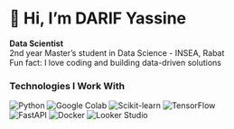 # 👋 Hi, I’m DARIF Yassine

**Data Scientist**  
2nd year Master’s student in Data Science - INSEA, Rabat  
Fun fact: I love coding and building data-driven solutions  

### Technologies I Work With

<p>
  <img src="https://img.shields.io/badge/Python-3776AB?style=for-the-badge&logo=python&logoColor=white" alt="Python" /> 
  <img src="https://img.shields.io/badge/Google%20Colab-F9AB00?style=for-the-badge&logo=googlecolab&logoColor=white" alt="Google Colab" /> 
  <img src="https://img.shields.io/badge/Scikit--Learn-F7931E?style=for-the-badge&logo=scikitlearn&logoColor=white" alt="Scikit-learn" /> 
  <img src="https://img.shields.io/badge/TensorFlow-FF6F00?style=for-the-badge&logo=tensorflow&logoColor=white" alt="TensorFlow" /> 
  <br>
  <img src="https://img.shields.io/badge/FastAPI-009688?style=for-the-badge&logo=fastapi&logoColor=white" alt="FastAPI" /> 
  <img src="https://img.shields.io/badge/Docker-2496ED?style=for-the-badge&logo=docker&logoColor=white" alt="Docker" /> 
  <img src="https://img.shields.io/badge/Looker Studio-00BFA5?style=for-the-badge&logo=looker&logoColor=white" alt="Looker Studio" />
</p>
